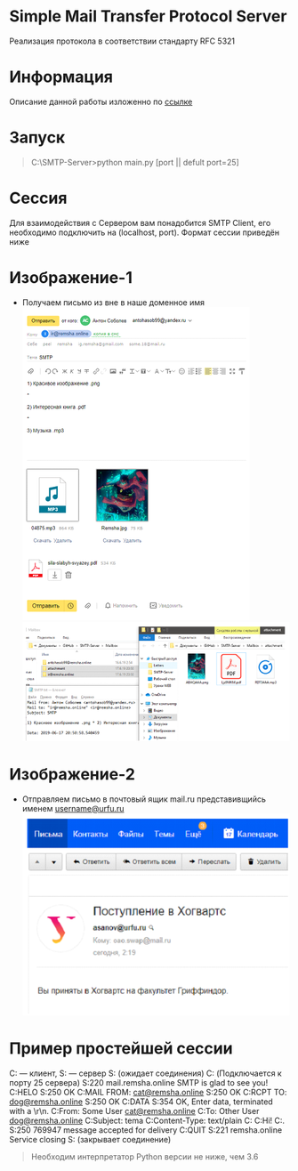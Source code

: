 # Simple Mail Transfer Protocol Server
Реализация протокола в соответствии стандарту RFC 5321

# Информация
Описание данной работы изложенно по [ссылке](https://drive.google.com/open?id=1wqg_qWe2PHAdq0MPPVMRYyJUvzZvYHtp)

# Запуск
> C:\SMTP-Server>python main.py [port || defult port=25] 

# Сессия
Для взаимодействия с Сервером вам понадобится SMTP Client, его необходимо подключить на (localhost, port). Формат сессии приведён ниже

# Изображение-1
  - Получаем письмо из вне в наше доменное имя
![Screenshot](Screenshots/Screenshot_1.png)
![Screenshot](Screenshots/Screenshot_2.png)

# Изображение-2
  - Отправляем письмо в почтовый ящик mail.ru представивщийсь именем username@urfu.ru
![Screenshot](Screenshots/Screenshot_3.png)

# Пример простейшей сессии
C: — клиент, S: — сервер
S: (ожидает соединения)
C: (Подключается к порту 25 сервера)
S:220 mail.remsha.online SMTP is glad to see you!
C:HELO
S:250 OK
C:MAIL FROM: <cat@remsha.online>
S:250 OK
C:RCPT TO: <dog@remsha.online>
S:250 OK
C:DATA
S:354 OK, Enter data, terminated with a \\r\\n.
C:From: Some User <cat@remsha.online>
C:To: Other User <dog@remsha.online>
C:Subject: tema
C:Content-Type: text/plain
C:
C:Hi!
C:.
S:250 769947 message accepted for delivery
C:QUIT
S:221 remsha.online Service closing
S: (закрывает соединение)

>Необходим интерпретатор Python версии не ниже, чем 3.6
